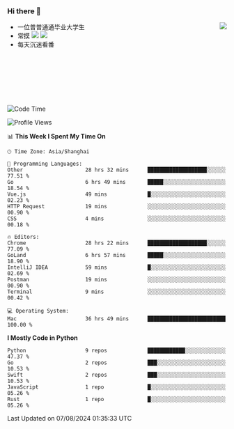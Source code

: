 ### Hi there 👋


<a href="https://github.com/yanlc39">
  <img align="right" src="https://github-readme-stats.vercel.app/api?username=yanlc39&show_icons=true&hide_border=true&icon_color=586069&title_color=a0a9af">
</a>

- 一位普普通通毕业大学生
- 常摸 ![](https://img.shields.io/badge/-Python-3e74a2?style=flat-square&logo=Python&logoColor=fff) ![](https://img.shields.io/badge/-C%2B%2B-brightgreen?style=flat-square)
- 每天沉迷看番



<br><br><br><br><br><br>


<!--START_SECTION:waka-->
![Code Time](http://img.shields.io/badge/Code%20Time-163%20hrs%2030%20mins-blue)

![Profile Views](http://img.shields.io/badge/Profile%20Views-0-blue)

📊 **This Week I Spent My Time On** 

```text
🕑︎ Time Zone: Asia/Shanghai

💬 Programming Languages: 
Other                    28 hrs 32 mins      ███████████████████░░░░░░   77.51 % 
Go                       6 hrs 49 mins       █████░░░░░░░░░░░░░░░░░░░░   18.54 % 
Vue.js                   49 mins             █░░░░░░░░░░░░░░░░░░░░░░░░   02.23 % 
HTTP Request             19 mins             ░░░░░░░░░░░░░░░░░░░░░░░░░   00.90 % 
CSS                      4 mins              ░░░░░░░░░░░░░░░░░░░░░░░░░   00.18 % 

🔥 Editors: 
Chrome                   28 hrs 22 mins      ███████████████████░░░░░░   77.09 % 
GoLand                   6 hrs 57 mins       █████░░░░░░░░░░░░░░░░░░░░   18.90 % 
IntelliJ IDEA            59 mins             █░░░░░░░░░░░░░░░░░░░░░░░░   02.69 % 
Postman                  19 mins             ░░░░░░░░░░░░░░░░░░░░░░░░░   00.90 % 
Terminal                 9 mins              ░░░░░░░░░░░░░░░░░░░░░░░░░   00.42 % 

💻 Operating System: 
Mac                      36 hrs 49 mins      █████████████████████████   100.00 % 
```

**I Mostly Code in Python** 

```text
Python                   9 repos             ████████████░░░░░░░░░░░░░   47.37 % 
Go                       2 repos             ███░░░░░░░░░░░░░░░░░░░░░░   10.53 % 
Swift                    2 repos             ███░░░░░░░░░░░░░░░░░░░░░░   10.53 % 
JavaScript               1 repo              █░░░░░░░░░░░░░░░░░░░░░░░░   05.26 % 
Rust                     1 repo              █░░░░░░░░░░░░░░░░░░░░░░░░   05.26 % 
```




 Last Updated on 07/08/2024 01:35:33 UTC
<!--END_SECTION:waka-->
